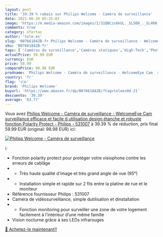 ```yaml
---
layout: post
title: '39.39 % rabais sur Philips Welcome - Caméra de surveillance'
date: 2021-06-26 05:25:03
image: 'https://m.media-amazon.com/images/I/31QBCzs6kUL._SL500_._SL400_.jpg'
comments: true
category: ofertas
author: 'tole.es'
slug: 'B0766184ZB-fr Philips Welcome - Caméra de surveillance - WelcomeEye Cam...'
sku: 'B0766184ZB-fr'
tags: [ 'Caméras de surveillance','Caméras statiques','High-Tech','Photo et caméscopes','philips welcome', ]
actualPrice: 59.99 EUR
currency: EUR
price: 59.99
comparePrice: 98.98 EUR
prodname: 'Philips Welcome - Caméra de surveillance - WelcomeEye Cam  surveillance efficace et facile d utilisation  design étanche et robuste  fonction Polarity Protect - Philips - 531007'
country: 'fr'
flag: '🇫🇷'
brand: 'Philips Welcome'
buyurl: 'https://www.amazon.fr/dp/B0766184ZB/?tag=tolees0d-21'
descuento: '39.39'
average: '63.77'
---
```


Vous avez [Philips Welcome - Caméra de surveillance - WelcomeEye Cam  surveillance efficace et facile d utilisation  design étanche et robuste  fonction Polarity Protect - Philips - 531007](https://www.amazon.fr/dp/B0766184ZB/?tag=tolees0d-21)  à  39.39 % de réduction, prix final  59.99 EUR (original: 98.98 EUR) ici:

[![Philips Welcome - Caméra de surveillance](https://m.media-amazon.com/images/I/31QBCzs6kUL._SL500_._SL400_.jpg)](https://www.amazon.fr/dp/B0766184ZB/?tag=tolees0d-21)

ℹ️:

- Fonction polarity protect pour protéger votre visiophone contre les erreurs de cablâge
- - Très haute qualité d’image et très grand angle de vue (95°)
- - Installation simple et rapide sur 2 fils entre la platine de rue et le moniteur
- Référence fournisseur Philips : 531007
- Caméra de vidéosurveillance, simple dutilisation et dinstallation
- - Fonction monitoring pour surveiller une zone de votre logement facilement à l’intérieur d’une même famille
- Vision nocturne grâce à ses LEDs infrarouges

[🛒 Achetez-le maintenant!!](https://www.amazon.fr/dp/B0766184ZB/?tag=tolees0d-21)
